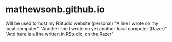 # mathewsonb.github.io
Will be used to host my RStudio website (personal)
"A line I wrote on my local computer" 
"Another line I wrote on yet another local computer  (Razer)"
"And here is a line written in RStudio, on the Razer"